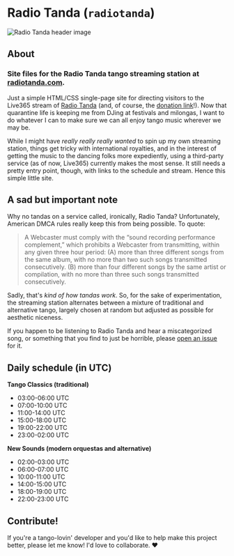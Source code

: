 # Radio Tanda (`radiotanda`)

![Radio Tanda header image](https://repository-images.githubusercontent.com/266480642/7856f580-9d54-11ea-8369-47fe2d00e44b)

## About

### Site files for the Radio Tanda tango streaming station at [radiotanda.com](http://www.radiotanda.com).

Just a simple HTML/CSS single-page site for directing visitors to the Live365 stream of [Radio Tanda](http://www.radiotanda.com) (and, of course, the [donation link](https://ko-fi.com/radiotanda)!). Now that quarantine life is keeping me from DJing at festivals and milongas, I want to do whatever I can to make sure we can all enjoy tango music wherever we may be.

While I might have *really really really wanted* to spin up my own streaming station, things get tricky with international royalties, and in the interest of getting the music to the dancing folks more expediently, using a third-party service (as of now, Live365) currently makes the most sense. It still needs a pretty entry point, though, with links to the schedule and stream. Hence this simple little site.

## A sad but important note

Why no tandas on a service called, ironically, Radio Tanda? Unfortunately, American DMCA rules really keep this from being possible. To quote:

> A Webcaster must comply with the “sound recording performance complement,” which prohibits a Webcaster from transmitting, within any given three hour period:
> (A) more than three different songs from the same album, with no more than two such songs transmitted consecutively.
> (B) more than four different songs by the same artist or compilation, with no more than three such songs transmitted consecutively.

Sadly, that's *kind of how tandas work*. So, for the sake of experimentation, the streaming station alternates between a mixture of traditional and alternative tango, largely chosen at random but adjusted as possible for aesthetic niceness.

If you happen to be listening to Radio Tanda and hear a miscategorized song, or something that you find to just be horrible, please [open an issue](https://github.com/jessicaschilling/radiotanda/issues/new?assignees=jessicaschilling&labels=&template=miscategorized-awful-song.md&title=Miscategorized%2Fawful+song%3A+%28song+title+here%29) for it.

## Daily schedule (in UTC)

**Tango Classics (traditional)**
- 03:00-06:00 UTC
- 07:00-10:00 UTC
- 11:00-14:00 UTC
- 15:00-18:00 UTC
- 19:00-22:00 UTC
- 23:00-02:00 UTC

**New Sounds (modern orquestas and alternative)**
- 02:00-03:00 UTC
- 06:00-07:00 UTC
- 10:00-11:00 UTC
- 14:00-15:00 UTC
- 18:00-19:00 UTC
- 22:00-23:00 UTC

## Contribute!
If you're a tango-lovin' developer and you'd like to help make this project better, please let me know! I'd love to collaborate. :heart:
